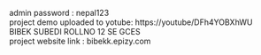 admin password : nepal123 <BR>
 project demo uploaded to yotube:     https://youtube/DFh4YOBXhWU <BR>
 BIBEK SUBEDI ROLLNO 12 SE GCES <br>
 project website link : bibekk.epizy.com

